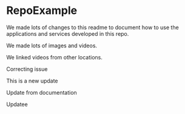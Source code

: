 # RepoExample 

We made lots of changes to this readme to document how to use the applications and services developed in this repo.

We made lots of images and videos.

We linked videos from other locations.

Correcting issue

This is a new update

Update from documentation

Updatee
